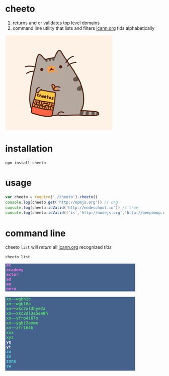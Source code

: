 # cheeto

1. returns and or validates top level domains
2. command line utility that lists and filters [icann.org](http://data.iana.org/TLD/tlds-alpha-by-domain.txt) tlds alphabetically

![](./cheetos-pusheen.gif?raw=true)


# installation

    npm install cheeto

# usage

```javascript
var cheeto = require('./cheeto').cheeto() 
console.log(cheeto.get('http://npmjs.org')) // org
console.log(cheeto.isValid('http://nodeschool.io')) // true
console.log(cheeto.isValid(['is','http://nodejs.org','http://beepboop.net','cropdust'])) // [1,1,1,0]
```

# command line
cheeto <code>list</code> will *return* all [icann.org](http://data.iana.org/TLD/tlds-alpha-by-domain.txt) recognized *tlds*

    cheeto list 
![](./images/cheeto-list-1.png?raw=true)

![](./images/cheeto-list-2.png?raw=true)
